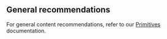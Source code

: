 ## General recommendations

For general content recommendations, refer to our [Primitives](/components/form/primitives?tab=content) documentation.